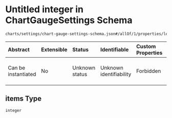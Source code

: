 # Untitled integer in ChartGaugeSettings Schema

```txt
charts/settings/chart-gauge-settings-schema.json#/allOf/1/properties/levels/items/properties/value/items
```



| Abstract            | Extensible | Status         | Identifiable            | Custom Properties | Additional Properties | Access Restrictions | Defined In                                                                                                           |
| :------------------ | :--------- | :------------- | :---------------------- | :---------------- | :-------------------- | :------------------ | :------------------------------------------------------------------------------------------------------------------- |
| Can be instantiated | No         | Unknown status | Unknown identifiability | Forbidden         | Allowed               | none                | [chart-gauge-settings-schema.json\*](../out/charts/settings/chart-gauge-settings-schema.json "open original schema") |

## items Type

`integer`
